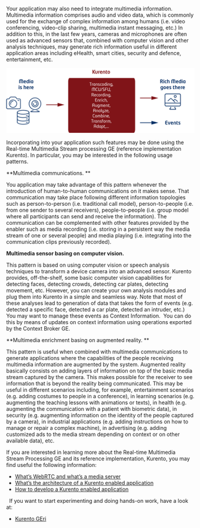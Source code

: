 Your application may also need to integrate multimedia information.
Multimedia information comprises audio and video data, which is commonly
used for the exchange of complex information among humans (i.e. video
conferencing, video-clip sharing, multimedia instant messaging, etc.) In
addition to this, in the last few years, cameras and microphones are
often used as advanced sensors that, combined with computer vision and
other analysis techniques, may generate rich information useful in
different application areas including eHealth, smart cities, security
and defence, entertainment, etc.  

[![4](images/4.png)](images/4.png)

Incorporating into your application such features may be done using the
Real-time Multimedia Stream processing GE (reference implementation
Kurento). In particular, you may be interested in the following usage
patterns.

**Multimedia communications. **

You application may take advantage of this pattern whenever the
introduction of human-to-human communications on it makes sense. That
communication may take place following different information topologies
such as person-to-person (i.e. traditional call model), person-to-people
(i.e. from one sender to several receivers), people-to-people (i.e.
group model where all participants can send and receive the
information). The communication can be complemented with other features
provided by the enabler such as media recording (i.e. storing in a
persistent way the media stream of one or several people) and media
playing (i.e. integrating into the communication clips previously
recorded).

**Multimedia sensor basing on computer vision.**

This pattern is based on using computer vision or speech analysis
techniques to transform a device camera into an advanced sensor. Kurento
provides, off-the-shelf, some basic computer vision capabilities for
detecting faces, detecting crowds, detecting car plates, detecting
movement, etc. However, you can create your own analysis modules and
plug them into Kurento in a simple and seamless way. Note that most of
these analyses lead to generation of data that takes the form of events
(e.g. detected a specific face, detected a car plate, detected an
intruder, etc.) You may want to manage these events as Context
Information.  You can do this by means of updates on context information
using operations exported by the Context Broker GE. 

**Multimedia enrichment basing on augmented reality. **

This pattern is useful when combined with multimedia communications to
generate applications where the capabilities of the people receiving
multimedia information are augmented by the system. Augmented reality
basically consists on adding layers of information on top of the basic
media stream captured by the camera. This makes possible for the
receiver to see information that is beyond the reality being
communicated. This may be useful in different scenarios including, for
example, entertainment scenarios (e.g. adding costumes to people in a
conference), in learning scenarios (e.g. augmenting the teaching lessons
with animations or texts), in health (e.g. augmenting the communication
with a patient with biometric data), in security (e.g. augmenting
information on the identity of the people captured by a camera), in
industrial applications (e.g. adding instructions on how to manage or
repair a complex machine), in advertising (e.g. adding customized ads to
the media stream depending on context or on other available data), etc.

If you are interested in learning more about the Real-time Multimedia
Stream Processing GE and its reference implementation, Kurento, you may
find useful the following information:

-   [What’s WebRTC and what’s a media
    server](/real-time-processing-of-media-streams/whats-webrtc-and-whats-a-media-server/)
-   [What’s the architecture of a Kurento enabled
    application](/real-time-processing-of-media-streams/whats-the-architecture-of-a-kurento-enabled-application/)
-   [How to develop a Kurento enabled
    application](/real-time-processing-of-media-streams/how-to-develop-a-kurento-enabled-application/)

 
If you want to start experimenting and doing hands-on work, have a look at:

- [Kurento GEri](https://github.com/Fiware/context.Kurento)
 
